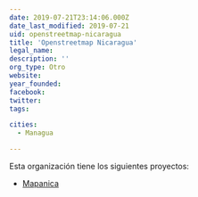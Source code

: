 ```yaml
---
date: 2019-07-21T23:14:06.000Z
date_last_modified: 2019-07-21
uid: openstreetmap-nicaragua
title: 'Openstreetmap Nicaragua'
legal_name: 
description: ''
org_type: Otro
website: 
year_founded: 
facebook: 
twitter: 
tags:

cities: 
  - Managua

---
```


Esta organización tiene los siguientes proyectos:

- [Mapanica](/proyectos/mapanica)
